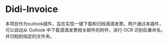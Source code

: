 # Didi-Invoice
本项目作为outlook插件，旨在实现一键下载和归档滴滴发票。用户通过本插件，可以自动从 Outlook 中下载滴滴发票相关邮件的附件，进行 OCR 识别后重命名，并归档到指定的文件夹。
